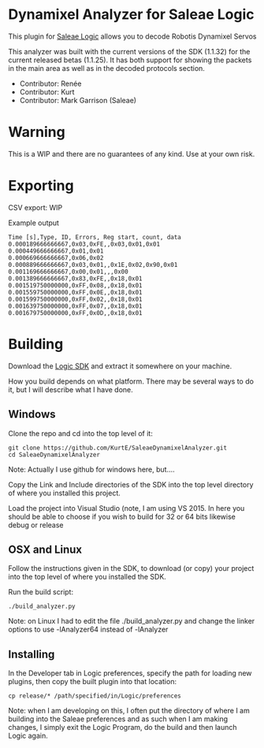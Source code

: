 # Dynamixel Analyzer for Saleae Logic

This plugin for [Saleae Logic][logic] allows you to decode Robotis Dynamixel Servos

This analyzer was built with the current versions of the SDK (1.1.32) for the current released betas (1.1.25).   It has both support for showing the packets in the main area as well as in the decoded protocols section. 


* Contributor: Renée
* Contributor: Kurt
* Contributor: Mark Garrison (Saleae)

# Warning

This is a WIP and there are no guarantees of any kind.  Use at your own risk.

# Exporting

CSV export: WIP

Example output

```csv
Time [s],Type, ID, Errors, Reg start, count, data
0.000189666666667,0x03,0xFE,,0x03,0x01,0x01
0.000449666666667,0x01,0x01
0.000669666666667,0x06,0x02
0.000889666666667,0x03,0x01,,0x1E,0x02,0x90,0x01
0.001169666666667,0x00,0x01,,,0x00
0.001389666666667,0x83,0xFE,,0x18,0x01
0.001519750000000,0xFF,0x08,,0x18,0x01
0.001559750000000,0xFF,0x0E,,0x18,0x01
0.001599750000000,0xFF,0x02,,0x18,0x01
0.001639750000000,0xFF,0x07,,0x18,0x01
0.001679750000000,0xFF,0x0D,,0x18,0x01
```

# Building

Download the [Logic SDK][sdk] and extract it somewhere on your
machine. 

How you build depends on what platform.  There may be several ways to do it, but I will describe what I have done.  

## Windows
Clone the repo and cd into the top level of it:

    git clone https://github.com/KurtE/SaleaeDynamixelAnalyzer.git
    cd SaleaeDynamixelAnalyzer

Note: Actually I use github for windows here, but.... 

Copy the Link and Include directories of the SDK into the top level directory of where you installed this project. 

Load the project into Visual Studio (note, I am using VS 2015.  In here you should be able to choose if you wish to build for 32 or 64 bits likewise debug or release 

## OSX and Linux

Follow the instructions given in the SDK, to download (or copy) your project into the top level of where you installed the SDK. 

Run the build script:

    ./build_analyzer.py

Note: on Linux I had to edit the file ./build_analyzer.py and change the linker options to use -lAnalyzer64 instead of -lAnalyzer

## Installing

In the Developer tab in Logic preferences, specify the path for
loading new plugins, then copy the built plugin into that location:

    cp release/* /path/specified/in/Logic/preferences

[logic]: https://www.saleae.com/downloads
[sdk]: http://support.saleae.com/hc/en-us/articles/201104644-Analyzer-SDK

Note: when I am developing on this, I often put the directory of where I am building into the Saleae preferences and as such when I am making changes, I simply exit the Logic Program, do the build and then launch Logic again. 